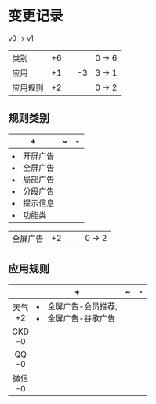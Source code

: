 # 变更记录

v0 -> v1

||||||
|-|:-:|:-:|:-:|:-:|
|类别|+6|||0 -> 6|
|应用|+1||-3|3 -> 1|
|应用规则|+2|||0 -> 2|

## 规则类别

|+|~|-|
|-|-|-|
|<li>开屏广告<li>全屏广告<li>局部广告<li>分段广告<li>提示信息<li>功能类|||

||||||
|-|:-:|:-:|:-:|:-:|
|全屏广告|+2|||0 -> 2|

## 应用规则

||+|~|-|
|:-:|-|-|-|
|天气<br>+2|<li>全屏广告-会员推荐,<li>全屏广告-谷歌广告|||
|GKD<br>-0||||
|QQ<br>-0||||
|微信<br>-0||||
